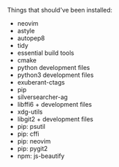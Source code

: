 Things that should've been installed:
* neovim
* astyle
* autopep8
* tidy
* essential build tools
* cmake
* python development files
* python3 development files
* exuberant-ctags
* pip
* silversearcher-ag
* libffi6 + development files
* xdg-utils
* libgit2 + development files
* pip: psutil
* pip: cffi
* pip: neovim
* pip: pygit2
* npm: js-beautify
